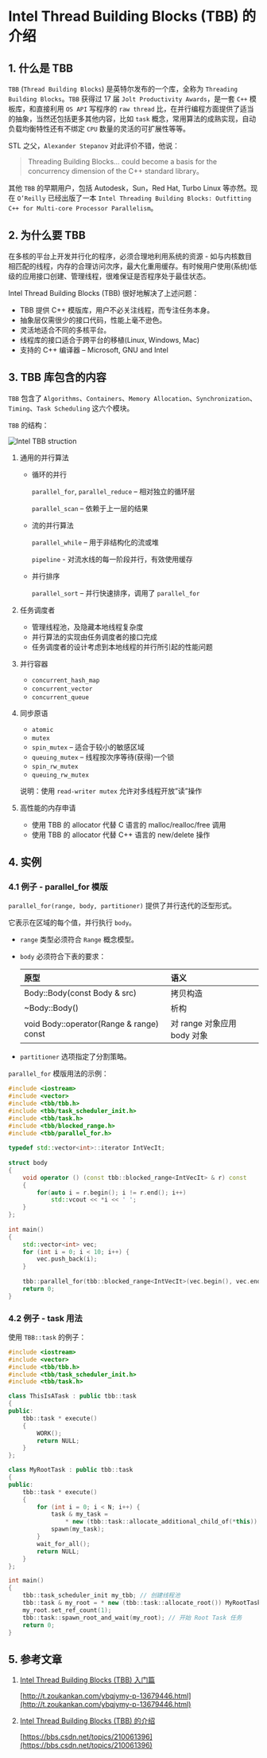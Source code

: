# Intel Thread Building Blocks (TBB) 的介绍

## 1. 什么是 TBB

`TBB` (`Thread Building Blocks`) 是英特尔发布的一个库，全称为 `Threading Building Blocks`。`TBB` 获得过 17 届 `Jolt Productivity Awards`，是一套 `C++` 模板库，和直接利用 `OS API` 写程序的 `raw thread` 比，在并行编程方面提供了适当的抽象，当然还包括更多其他内容，比如 `task` 概念，常用算法的成熟实现，自动负载均衡特性还有不绑定 `CPU` 数量的灵活的可扩展性等等。

STL 之父，`Alexander Stepanov` 对此评价不错，他说：

> Threading Building Blocks… could become a basis for the concurrency dimension of the C++ standard library。

其他 `TBB` 的早期用户，包括 Autodesk，Sun，Red Hat, Turbo Linux 等亦然。现在 `O’Reilly` 已经出版了一本 `Intel Threading Building Blocks: Outfitting C++ for Multi-core Processor Parallelism`。

## 2. 为什么要 TBB

在多核的平台上开发并行化的程序，必须合理地利用系统的资源 - 如与内核数目相匹配的线程，内存的合理访问次序，最大化重用缓存。有时候用户使用(系统)低级的应用接口创建、管理线程，很难保证是否程序处于最佳状态。

Intel Thread Building Blocks (TBB) 很好地解决了上述问题：

* TBB 提供 C++ 模版库，用户不必关注线程，而专注任务本身。
* 抽象层仅需很少的接口代码，性能上毫不逊色。
* 灵活地适合不同的多核平台。
* 线程库的接口适合于跨平台的移植(Linux, Windows, Mac)
* 支持的 C++ 编译器 – Microsoft, GNU and Intel

## 3. TBB 库包含的内容

`TBB` 包含了 `Algorithms`、`Containers`、`Memory Allocation`、`Synchronization`、`Timing`、`Task Scheduling` 这六个模块。

`TBB` 的结构：

![Intel TBB struction](./images/Intel-TBB-struction.png)

1) 通用的并行算法

    * 循环的并行

        `parallel_for`, `parallel_reduce` – 相对独立的循环层

        `parallel_scan` – 依赖于上一层的结果

    * 流的并行算法

        `parallel_while` – 用于非结构化的流或堆

        `pipeline` - 对流水线的每一阶段并行，有效使用缓存

    * 并行排序

        `parallel_sort` – 并行快速排序，调用了 `parallel_for`

2) 任务调度者

    * 管理线程池，及隐藏本地线程复杂度
    * 并行算法的实现由任务调度者的接口完成
    * 任务调度者的设计考虑到本地线程的并行所引起的性能问题

3) 并行容器

    * `concurrent_hash_map`
    * `concurrent_vector`
    * `concurrent_queue`

4) 同步原语

    * `atomic`
    * `mutex`
    * `spin_mutex` – 适合于较小的敏感区域
    * `queuing_mutex` – 线程按次序等待(获得)一个锁
    * `spin_rw_mutex`
    * `queuing_rw_mutex`

    说明：使用 `read-writer mutex` 允许对多线程开放”读”操作

5) 高性能的内存申请

    * 使用 TBB 的 allocator 代替 C 语言的 malloc/realloc/free 调用
    * 使用 TBB 的 allocator 代替 C++ 语言的 new/delete 操作

## 4. 实例

### 4.1 例子 - parallel_for 模版

`parallel_for(range, body, partitioner)` 提供了并行迭代的泛型形式。

它表示在区域的每个值，并行执行 `body`。

* `range` 类型必须符合 `Range` 概念模型。
* `body` 必须符合下表的要求：

    |原型|语义|
    |:----|:----|
    |Body::Body(const Body & src)|拷贝构造|
    |~Body::Body()|析构|
    |void Body::operator(Range & range) const|对 range 对象应用 body 对象|

* `partitioner` 选项指定了分割策略。


`parallel_for` 模版用法的示例：

```cpp
#include <iostream>
#include <vector>
#include <tbb/tbb.h>
#include <tbb/task_scheduler_init.h>
#include <tbb/task.h>
#include <tbb/blocked_range.h>
#include <tbb/parallel_for.h>
 
typedef std::vector<int>::iterator IntVecIt;
 
struct body
{
    void operator () (const tbb::blocked_range<IntVecIt> & r) const
    {
        for(auto i = r.begin(); i != r.end(); i++)
            std::vcout << *i << ' ';
    }
};
 
int main()
{
    std::vector<int> vec;
    for (int i = 0; i < 10; i++) {
        vec.push_back(i);
    }
 
    tbb::parallel_for(tbb::blocked_range<IntVecIt>(vec.begin(), vec.end()), body());
    return 0;
}
```

### 4.2 例子 - task 用法

使用 `TBB::task` 的例子：

```cpp
#include <iostream>
#include <vector>
#include <tbb/tbb.h>
#include <tbb/task_scheduler_init.h>
#include <tbb/task.h>

class ThisIsATask : public tbb::task
{
public:
    tbb::task * execute()
    {
        WORK();
        return NULL;
    }
};

class MyRootTask : public tbb::task
{
public:
    tbb::task * execute()
    {
        for (int i = 0; i < N; i++) {
            task & my_task =
                * new (tbb::task::allocate_additional_child_of(*this)) ThisIsATask();
            spawn(my_task);
        }
        wait_for_all();
        return NULL;
    }
};

int main()
{
    tbb::task_scheduler_init my_tbb; // 创建线程池
    tbb::task & my_root = * new (tbb::task::allocate_root()) MyRootTask();
    my_root.set_ref_count(1);
    tbb::task::spawn_root_and_wait(my_root); // 开始 Root Task 任务
    return 0;
}
```

## 5. 参考文章

1. [Intel Thread Building Blocks (TBB) 入门篇](http://t.zoukankan.com/ybqjymy-p-13679446.html)

    [http://t.zoukankan.com/ybqjymy-p-13679446.html](http://t.zoukankan.com/ybqjymy-p-13679446.html)

2. [Intel Thread Building Blocks (TBB) 的介绍](https://bbs.csdn.net/topics/210061396)

    [https://bbs.csdn.net/topics/210061396](https://bbs.csdn.net/topics/210061396)
